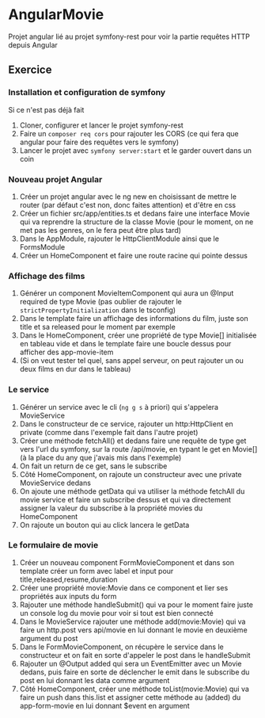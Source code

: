 # AngularMovie

Projet angular lié au projet symfony-rest pour voir la partie requêtes HTTP depuis Angular



## Exercice

### Installation et configuration de symfony
Si ce n'est pas déjà fait
1. Cloner, configurer et lancer le projet symfony-rest
2. Faire un `composer req cors` pour rajouter les CORS (ce qui fera que angular pour faire des requêtes vers le symfony)
3. Lancer le projet avec `symfony server:start` et le garder ouvert dans un coin

### Nouveau projet Angular
1. Créer un projet angular avec le ng new en choisissant de mettre le router (par défaut c'est non, donc faites attention) et d'être en css
2. Créer un fichier src/app/entities.ts et dedans faire une interface Movie qui va reprendre la structure de la classe Movie (pour le moment, on ne met pas les genres, on le fera peut être plus tard)
3. Dans le AppModule, rajouter le HttpClientModule ainsi que le FormsModule
4. Créer un HomeComponent et faire une route racine qui pointe dessus

### Affichage des films
1. Générer un component MovieItemComponent qui aura un @Input required de type Movie (pas oublier de rajouter le `strictPropertyInitialization` dans le tsconfig) 
2. Dans le template faire un affichage des informations du film, juste son title et sa released pour le moment par exemple
3. Dans le HomeComponent, créer une propriété de type Movie[] initialisée en tableau vide et dans le template faire une boucle dessus pour afficher des app-movie-item
4. (Si on veut tester tel quel, sans appel serveur, on peut rajouter un ou deux films en dur dans le tableau)

### Le service
1. Générer un service avec le cli (`ng g s` à priori) qui s'appelera MovieService
2. Dans le constructeur de ce service, rajouter un http:HttpClient en private (comme dans l'exemple fait dans l'autre projet)
3. Créer une méthode fetchAll() et dedans faire une requête de type get vers l'url du symfony, sur la route /api/movie, en typant le get en Movie[] (à la place du any que j'avais mis dans l'exemple)
4. On fait un return de ce get, sans le subscribe
5. Côté HomeComponent, on rajoute un constructeur avec une private MovieService dedans
6. On ajoute une méthode getData qui va utiliser la méthode fetchAll du movie service et faire un subscribe dessus et qui va directement assigner la valeur du subscribe à la propriété movies du HomeComponent
7. On rajoute un bouton qui au click lancera le getData


### Le formulaire de movie
1. Créer un nouveau component FormMovieComponent et dans son template créer un form avec label et input pour title,released,resume,duration
2. Créer une propriété movie:Movie dans ce component et lier ses propriétés aux inputs du form
3. Rajouter une méthode handleSubmit() qui va pour le moment faire juste un console log du movie pour voir si tout est bien connecté
4. Dans le MovieService rajouter une méthode add(movie:Movie) qui va faire un http.post vers api/movie en lui donnant le movie en deuxième argument du post
5. Dans le FormMovieComponent, on récupère le service dans le constructeur et on fait en sorte d'appeler le post dans le handleSubmit
6. Rajouter un @Output added qui sera un EventEmitter avec un Movie dedans, puis faire en sorte de déclencher le emit dans le subscribe du post en lui donnant les data comme argument
7. Côté HomeComponent, créer une méthode toList(movie:Movie) qui va faire un push dans this.list et assigner cette méthode au (added) du app-form-movie en lui donnant $event en argument